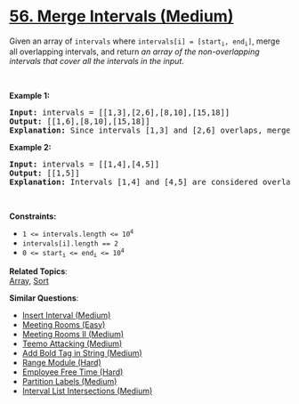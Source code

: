 # [56. Merge Intervals (Medium)](https://leetcode.com/problems/merge-intervals/)

<p>Given an array&nbsp;of <code>intervals</code>&nbsp;where <code>intervals[i] = [start<sub>i</sub>, end<sub>i</sub>]</code>, merge all overlapping intervals, and return <em>an array of the non-overlapping intervals that cover all the intervals in the input</em>.</p>

<p>&nbsp;</p>
<p><strong>Example 1:</strong></p>

<pre><strong>Input:</strong> intervals = [[1,3],[2,6],[8,10],[15,18]]
<strong>Output:</strong> [[1,6],[8,10],[15,18]]
<strong>Explanation:</strong> Since intervals [1,3] and [2,6] overlaps, merge them into [1,6].
</pre>

<p><strong>Example 2:</strong></p>

<pre><strong>Input:</strong> intervals = [[1,4],[4,5]]
<strong>Output:</strong> [[1,5]]
<strong>Explanation:</strong> Intervals [1,4] and [4,5] are considered overlapping.
</pre>

<p>&nbsp;</p>
<p><strong>Constraints:</strong></p>

<ul>
	<li><code>1 &lt;= intervals.length &lt;= 10<sup>4</sup></code></li>
	<li><code>intervals[i].length == 2</code></li>
	<li><code>0 &lt;= start<sub>i</sub> &lt;= end<sub>i</sub> &lt;= 10<sup>4</sup></code></li>
</ul>

**Related Topics**:  
[Array](https://leetcode.com/tag/array/), [Sort](https://leetcode.com/tag/sort/)

**Similar Questions**:

- [Insert Interval (Medium)](https://leetcode.com/problems/insert-interval/)
- [Meeting Rooms (Easy)](https://leetcode.com/problems/meeting-rooms/)
- [Meeting Rooms II (Medium)](https://leetcode.com/problems/meeting-rooms-ii/)
- [Teemo Attacking (Medium)](https://leetcode.com/problems/teemo-attacking/)
- [Add Bold Tag in String (Medium)](https://leetcode.com/problems/add-bold-tag-in-string/)
- [Range Module (Hard)](https://leetcode.com/problems/range-module/)
- [Employee Free Time (Hard)](https://leetcode.com/problems/employee-free-time/)
- [Partition Labels (Medium)](https://leetcode.com/problems/partition-labels/)
- [Interval List Intersections (Medium)](https://leetcode.com/problems/interval-list-intersections/)
